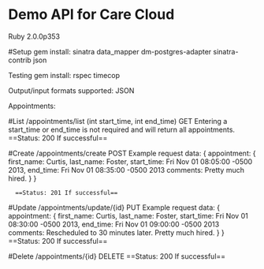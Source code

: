 Demo API for Care Cloud
========

Ruby 2.0.0p353

#Setup
  gem install:
    sinatra
    data_mapper
    dm-postgres-adapter
    sinatra-contrib
    json

  Testing
    gem install:
      rspec
      timecop


Output/input formats supported:
  JSON

Appointments:

  #List
    /appointments/list (int start_time, int end_time) GET
      Entering a start_time or end_time is not required and will return all appointments.
      ==Status: 200 If successful==

  #Create
    /appointments/create POST
      Example request data:
        {
          appointment:
            {
              first_name: Curtis,
              last_name:  Foster,
              start_time: Fri Nov 01 08:05:00 -0500 2013,
              end_time:   Fri Nov 01 08:35:00 -0500 2013
              comments:   Pretty much hired.
            }
        }

      ==Status: 201 If successful==

  #Update
    /appointments/update/{id} PUT
      Example request data:
        {
          appointment:
            {
              first_name: Curtis,
              last_name:  Foster,
              start_time: Fri Nov 01 08:30:00 -0500 2013,
              end_time:   Fri Nov 01 09:00:00 -0500 2013
              comments:   Rescheduled to 30 minutes later. Pretty much hired.
            }
        }
      ==Status: 200 If successful==

  #Delete
    /appointments/{id} DELETE
    ==Status: 200 If successful==
